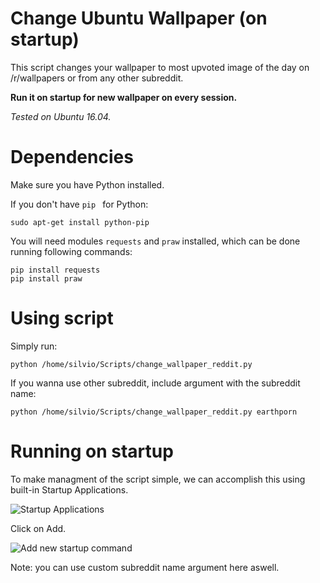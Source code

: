 # Change Ubuntu Wallpaper (on startup)
This script changes your wallpaper to most upvoted image of the day on /r/wallpapers or from any other subreddit.


**Run it on startup for new wallpaper on every session.**

*Tested on Ubuntu 16.04.*

Dependencies
=======
Make sure you have Python installed.

If you don't have ```pip ``` for Python:
```
sudo apt-get install python-pip
```

You will need modules ```requests``` and ```praw``` installed, which can be done running following commands:

```
pip install requests
pip install praw
```

Using script
=======

Simply run:
```
python /home/silvio/Scripts/change_wallpaper_reddit.py
```

If you wanna use other subreddit, include argument with the subreddit name:
```
python /home/silvio/Scripts/change_wallpaper_reddit.py earthporn
```


Running on startup
=======
To make managment of the script simple, we can accomplish this using built-in Startup Applications.

![Startup Applications](http://i.imgur.com/NDFmFd9.png)


Click on Add.

![Add new startup command](http://i.imgur.com/uFqQ8ky.png)

Note: you can use custom subreddit name argument here aswell.

